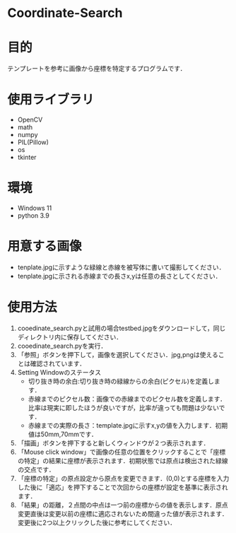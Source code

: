 # Coordinate-Search
# 目的
テンプレートを参考に画像から座標を特定するプログラムです．

# 使用ライブラリ
- OpenCV
- math
- numpy
- PIL(Pillow)
- os
- tkinter
  
# 環境
- Windows 11
- python 3.9

# 用意する画像
- tenplate.jpgに示すような緑線と赤線を被写体に書いて撮影してください．
- tenplate.jpgに示される赤線までの長さx,yは任意の長さとしてください．
  
# 使用方法
1. cooedinate_search.pyと試用の場合testbed.jpgをダウンロードして，同じディレクトリ内に保存してください．
2. cooedinate_search.pyを実行．
3. 「参照」ボタンを押下して，画像を選択してください．jpg,pngは使えることは確認されています．
4. Setting Windowのステータス
   - 切り抜き時の余白:切り抜き時の緑線からの余白(ピクセル)を定義します．
   - 赤線までのピクセル数：画像での赤線までのピクセル数を定義します．比率は現実に即したほうが良いですが，比率が違っても問題は少ないです．
   - 赤線までの実際の長さ：template.jpgに示すx,yの値を入力します．初期値は50mm,70mmです．
5. 「描画」ボタンを押下すると新しくウィンドウが２つ表示されます．
6. 「Mouse click window」で画像の任意の位置をクリックすることで「座標の特定」の結果に座標が表示されます．初期状態では原点は検出された緑線の交点です．
7. 「座標の特定」の原点設定から原点を変更できます．(0,0)とする座標を入力した後に「適応」を押下することで次回からの座標が設定を基準に表示されます．
8. 「結果」の距離，２点間の中点は一つ前の座標からの値を表示します．原点変更直後は変更以前の座標に適応されないため間違った値が表示されます．変更後に2つ以上クリックした後に参考にしてください．
